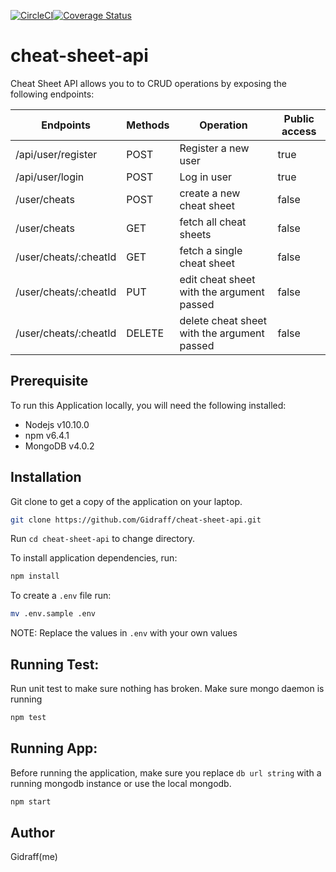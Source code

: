 [![CircleCI](https://circleci.com/gh/Gidraff/cheat-sheet-api.svg?style=svg)](https://circleci.com/gh/Gidraff/cheat-sheet-api)[![Coverage Status](https://coveralls.io/repos/github/Gidraff/cheat-sheet-api/badge.svg)](https://coveralls.io/github/Gidraff/cheat-sheet-api)
# cheat-sheet-api

Cheat Sheet API allows you to to CRUD operations by exposing the following endpoints:

| Endpoints        | Methods|Operation           |  Public access  |
| ------------- |:-------------| -----|----------|
| /api/user/register      | POST | Register a new user| true
| /api/user/login     | POST      |   Log in user| true
|  /user/cheats | POST      | create a new cheat sheet   | false
|  /user/cheats | GET      | fetch all cheat sheets   | false
|  /user/cheats/:cheatId | GET      |  fetch a single cheat sheet   | false
|  /user/cheats/:cheatId | PUT      |  edit cheat sheet with the argument passed   | false
|  /user/cheats/:cheatId | DELETE      |  delete cheat sheet with the argument passed   | false

## Prerequisite
To run this Application locally, you will need the following installed:
- Nodejs v10.10.0 
- npm v6.4.1
- MongoDB v4.0.2


## Installation

Git clone to get a copy of the application on your laptop.

```bash
git clone https://github.com/Gidraff/cheat-sheet-api.git
```

Run `cd cheat-sheet-api` to change directory.

To install application dependencies, run:
```bash
npm install
```

To create a `.env` file run:
```bash
mv .env.sample .env
```
NOTE: Replace the values in `.env` with your own values

## Running Test:
Run unit test to make sure nothing has broken. Make sure mongo daemon is running

```bash
npm test
```

## Running App:
Before running the application, make sure you replace `db url string` with a running mongodb instance or use the local mongodb.

```bash
npm start
```

## Author
Gidraff(me)
